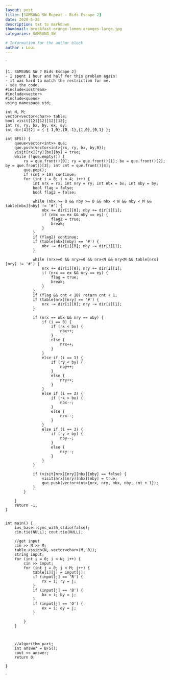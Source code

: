 ```yaml
---
layout: post
title: [SAMSUNG SW Repeat - Bids Escape 2]
date: 2020-5-28
description: txt to markdown
thumbnail: breakfast-orange-lemon-oranges-large.jpg
categories: SAMSUNG_SW

# Information for the author block
author : Loui
---
```


`

	[1. SAMSUNG SW ? Bids Escape 2]
	- I spent 1 hour and half for this problem again!
	- it was hard to match the restriction for me.
	- see the code.
	#include<iostream>
	#include<vector>
	#include<queue>
	using namespace std;
	
	int N, M;
	vector<vector<char>> table;
	bool visit[12][12][12][12];
	int rx, ry, bx, by, ex, ey;
	int dir[4][2] = { {-1,0},{0,-1},{1,0},{0,1} };
	
	int BFS() {
		queue<vector<int>> que;
		que.push(vector<int>{rx, ry, bx, by,0});
		visit[rx][ry][bx][by] = true;
		while (!que.empty()) {
			rx = que.front()[0]; ry = que.front()[1]; bx = que.front()[2]; by = que.front()[3]; int cnt = que.front()[4];
			que.pop();
			if (cnt > 10) continue;
			for (int i = 0; i < 4; i++) {
				int nrx = rx; int nry = ry; int nbx = bx; int nby = by;
				bool flag = false;
				bool flag2 = false;
	
				while (nbx >= 0 && nby >= 0 && nbx < N && nby < M && table[nbx][nby] != '#') {
					nbx += dir[i][0]; nby += dir[i][1];
					if (nbx == ex && nby == ey) {
						flag2 = true;
						break;
					}
				}
				if (flag2) continue;
				if (table[nbx][nby] == '#') {
					nbx -= dir[i][0]; nby -= dir[i][1];
				}
	
				while (nrx>=0 && nry>=0 && nrx<N && nry<M && table[nrx][nry] != '#') {
					nrx += dir[i][0]; nry += dir[i][1];
					if (nrx == ex && nry == ey) {
						flag = true;
						break;
					}
				}
				if (flag && cnt < 10) return cnt + 1;
				if (table[nrx][nry] == '#') {
					nrx -= dir[i][0]; nry -= dir[i][1];
				} 
	
				if (nrx == nbx && nry == nby) {
					if (i == 0) {
						if (rx < bx) {
							nbx++;
						}
						else {
							nrx++;
						}
					}
					else if (i == 1) {
						if (ry < by) {
							nby++;
						}
						else {
							nry++;
						}
					}
					else if (i == 2) {
						if (rx > bx) {
							nbx--;
						}
						else {
							nrx--;
						}
					}
					else if (i == 3) {
						if (ry > by) {
							nby--;
						}
						else {
							nry--;
						}
					}
				}
				 
				if (visit[nrx][nry][nbx][nby] == false) {
					visit[nrx][nry][nbx][nby] = true;
					que.push(vector<int>{nrx, nry, nbx, nby, cnt + 1});
				}
			}
		
		}
		return -1;
	}
	
	
	int main() {
		ios_base::sync_with_stdio(false);
		cin.tie(NULL); cout.tie(NULL);
	
		//get input
		cin >> N >> M;
		table.assign(N, vector<char>(M, 0));
		string input;
		for (int i = 0; i < N; i++) {
			cin >> input;
			for (int j = 0; j < M; j++) {
				table[i][j] = input[j];
				if (input[j] == 'R') {
					rx = i; ry = j;
				}
				if (input[j] == 'B') {
					bx = i; by = j;
				}
				if (input[j] == 'O') {
					ex = i; ey = j;
				}
	
			}
		}
		
	
	
		//algorithm part;
		int answer = BFS();
		cout << answer;
		return 0;
	
	}
	
`

